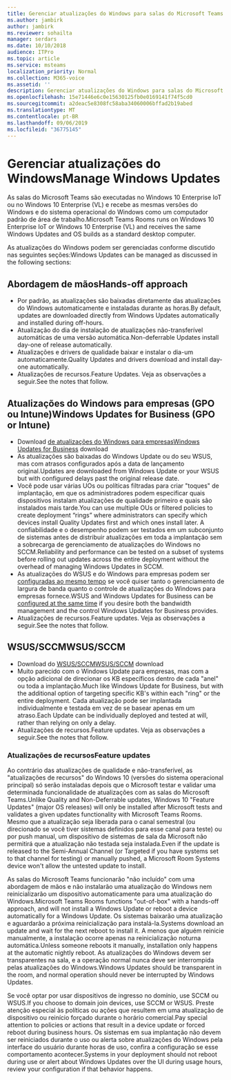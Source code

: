 ```yaml
---
title: Gerenciar atualizações do Windows para salas do Microsoft Teams
ms.author: jambirk
author: jambirk
ms.reviewer: sohailta
manager: serdars
ms.date: 10/10/2018
audience: ITPro
ms.topic: article
ms.service: msteams
localization_priority: Normal
ms.collection: M365-voice
ms.assetid: ''
description: Gerenciar atualizações do Windows para salas do Microsoft Teams
ms.openlocfilehash: 15e71446e6c0e15630125fb0e0169141f74f5cd0
ms.sourcegitcommit: a2deac5e8308fc58aba34060006bffad2b19abed
ms.translationtype: MT
ms.contentlocale: pt-BR
ms.lasthandoff: 09/06/2019
ms.locfileid: "36775145"
---
```

# <a name="manage-windows-updates"></a><span data-ttu-id="a16e4-103">Gerenciar atualizações do Windows</span><span class="sxs-lookup"><span data-stu-id="a16e4-103">Manage Windows Updates</span></span>

<span data-ttu-id="a16e4-104">As salas do Microsoft Teams são executadas no Windows 10 Enterprise IoT ou no Windows 10 Enterprise (VL) e recebe as mesmas versões do Windows e do sistema operacional do Windows como um computador padrão de área de trabalho.</span><span class="sxs-lookup"><span data-stu-id="a16e4-104">Microsoft Teams Rooms runs on Windows 10 Enterprise IoT or Windows 10 Enterprise (VL) and receives the same Windows Updates and OS builds as a standard desktop computer.</span></span>

<span data-ttu-id="a16e4-105">As atualizações do Windows podem ser gerenciadas conforme discutido nas seguintes seções:</span><span class="sxs-lookup"><span data-stu-id="a16e4-105">Windows Updates can be managed as discussed in the following sections:</span></span>

## <a name="hands-off-approach"></a><span data-ttu-id="a16e4-106">Abordagem de mãos</span><span class="sxs-lookup"><span data-stu-id="a16e4-106">Hands-off approach</span></span> 

- <span data-ttu-id="a16e4-107">Por padrão, as atualizações são baixadas diretamente das atualizações do Windows automaticamente e instaladas durante as horas.</span><span class="sxs-lookup"><span data-stu-id="a16e4-107">By default, updates are downloaded directly from Windows Updates automatically and installed during off-hours.</span></span>
- <span data-ttu-id="a16e4-108">Atualização do dia de instalação de atualizações não-transferível automáticas de uma versão automática.</span><span class="sxs-lookup"><span data-stu-id="a16e4-108">Non-deferrable Updates install day-one of release automatically.</span></span>
- <span data-ttu-id="a16e4-109">Atualizações e drivers de qualidade baixar e instalar o dia-um automaticamente.</span><span class="sxs-lookup"><span data-stu-id="a16e4-109">Quality Updates and drivers download and install day-one automatically.</span></span>
- <span data-ttu-id="a16e4-110">Atualizações de recursos.</span><span class="sxs-lookup"><span data-stu-id="a16e4-110">Feature Updates.</span></span> <span data-ttu-id="a16e4-111">Veja as observações a seguir.</span><span class="sxs-lookup"><span data-stu-id="a16e4-111">See the notes that follow.</span></span>

## <a name="windows-updates-for-business-gpo-or-intune"></a><span data-ttu-id="a16e4-112">Atualizações do Windows para empresas (GPO ou Intune)</span><span class="sxs-lookup"><span data-stu-id="a16e4-112">Windows Updates for Business (GPO or Intune)</span></span>  

- <span data-ttu-id="a16e4-113">Download [de atualizações do Windows para empresas](https://docs.microsoft.com/windows/deployment/update/waas-manage-updates-wufb)</span><span class="sxs-lookup"><span data-stu-id="a16e4-113">[Windows Updates for Business](https://docs.microsoft.com/windows/deployment/update/waas-manage-updates-wufb) download</span></span>
- <span data-ttu-id="a16e4-114">As atualizações são baixadas do Windows Update ou do seu WSUS, mas com atrasos configurados após a data de lançamento original.</span><span class="sxs-lookup"><span data-stu-id="a16e4-114">Updates are downloaded from Windows Update or your WSUS but with configured delays past the original release date.</span></span>
- <span data-ttu-id="a16e4-115">Você pode usar várias UOs ou políticas filtradas para criar "toques" de implantação, em que os administradores podem especificar quais dispositivos instalam atualizações de qualidade primeiro e quais são instalados mais tarde.</span><span class="sxs-lookup"><span data-stu-id="a16e4-115">You can use multiple OUs or filtered policies to create deployment “rings” where administrators can specify which devices install Quality Updates first and which ones install later.</span></span> <span data-ttu-id="a16e4-116">A confiabilidade e o desempenho podem ser testados em um subconjunto de sistemas antes de distribuir atualizações em toda a implantação sem a sobrecarga de gerenciamento de atualizações do Windows no SCCM.</span><span class="sxs-lookup"><span data-stu-id="a16e4-116">Reliability and performance can be tested on a subset of systems before rolling out updates across the entire deployment without the overhead of managing Windows Updates in SCCM.</span></span>
- <span data-ttu-id="a16e4-117">As atualizações do WSUS e do Windows para empresas podem ser [configuradas ao mesmo tempo](https://docs.microsoft.com/windows/deployment/update/waas-integrate-wufb) se você quiser tanto o gerenciamento de largura de banda quanto o controle de atualizações do Windows para empresas fornece.</span><span class="sxs-lookup"><span data-stu-id="a16e4-117">WSUS and Windows Updates for Business can be [configured at the same time](https://docs.microsoft.com/windows/deployment/update/waas-integrate-wufb) if you desire both the bandwidth management and the control Windows Updates for Business provides.</span></span>
- <span data-ttu-id="a16e4-118">Atualizações de recursos.</span><span class="sxs-lookup"><span data-stu-id="a16e4-118">Feature updates.</span></span> <span data-ttu-id="a16e4-119">Veja as observações a seguir.</span><span class="sxs-lookup"><span data-stu-id="a16e4-119">See the notes that follow.</span></span>

## <a name="wsussccm"></a><span data-ttu-id="a16e4-120">WSUS/SCCM</span><span class="sxs-lookup"><span data-stu-id="a16e4-120">WSUS/SCCM</span></span>

- <span data-ttu-id="a16e4-121">Download do [WSUS/SCCM](https://docs.microsoft.com/windows/deployment/update/waas-manage-updates-configuration-manager)</span><span class="sxs-lookup"><span data-stu-id="a16e4-121">[WSUS/SCCM](https://docs.microsoft.com/windows/deployment/update/waas-manage-updates-configuration-manager) download</span></span>
- <span data-ttu-id="a16e4-122">Muito parecido com o Windows Update para empresas, mas com a opção adicional de direcionar os KB específicos dentro de cada "anel" ou toda a implantação.</span><span class="sxs-lookup"><span data-stu-id="a16e4-122">Much like Windows Update for Business, but with the additional option of targeting specific KB's within each "ring" or the entire deployment.</span></span> <span data-ttu-id="a16e4-123">Cada atualização pode ser implantada individualmente e testada em vez de se basear apenas em um atraso.</span><span class="sxs-lookup"><span data-stu-id="a16e4-123">Each Update can be individually deployed and tested at will, rather than relying on only a delay.</span></span>
- <span data-ttu-id="a16e4-124">Atualizações de recursos.</span><span class="sxs-lookup"><span data-stu-id="a16e4-124">Feature updates.</span></span> <span data-ttu-id="a16e4-125">Veja as observações a seguir.</span><span class="sxs-lookup"><span data-stu-id="a16e4-125">See the notes that follow.</span></span>

### <a name="feature-updates"></a><span data-ttu-id="a16e4-126">Atualizações de recursos</span><span class="sxs-lookup"><span data-stu-id="a16e4-126">Feature updates</span></span>

<span data-ttu-id="a16e4-127">Ao contrário das atualizações de qualidade e não-transferível, as "atualizações de recursos" do Windows 10 (versões do sistema operacional principal) só serão instaladas depois que o Microsoft testar e validar uma determinada funcionalidade de atualizações com as salas do Microsoft Teams.</span><span class="sxs-lookup"><span data-stu-id="a16e4-127">Unlike Quality and Non-Deferrable updates, Windows 10 "Feature Updates" (major OS releases) will only be installed after Microsoft tests and validates a given updates functionality with Microsoft Teams Rooms.</span></span> <span data-ttu-id="a16e4-128">Mesmo que a atualização seja liberada para o canal semestral (ou direcionado se você tiver sistemas definidos para esse canal para teste) ou por push manual, um dispositivo de sistemas de sala da Microsoft não permitirá que a atualização não testada seja instalada.</span><span class="sxs-lookup"><span data-stu-id="a16e4-128">Even if the update is released to the Semi-Annual Channel (or Targeted if you have systems set to that channel for testing) or manually pushed, a Microsoft Room Systems device won't allow the untested update to install.</span></span>

<span data-ttu-id="a16e4-129">As salas do Microsoft Teams funcionarão "não incluído" com uma abordagem de mãos e não instalarão uma atualização do Windows nem reinicializarão um dispositivo automaticamente para uma atualização do Windows.</span><span class="sxs-lookup"><span data-stu-id="a16e4-129">Microsoft Teams Rooms functions "out-of-box" with a hands-off approach, and will not install a Windows Update or reboot a device automatically for a Windows Update.</span></span> <span data-ttu-id="a16e4-130">Os sistemas baixarão uma atualização e aguardarão a próxima reinicialização para instalá-la.</span><span class="sxs-lookup"><span data-stu-id="a16e4-130">Systems download an update and wait for the next reboot to install it.</span></span> <span data-ttu-id="a16e4-131">A menos que alguém reinicie manualmente, a instalação ocorre apenas na reinicialização noturna automática.</span><span class="sxs-lookup"><span data-stu-id="a16e4-131">Unless someone reboots it manually, installation only happens at the automatic nightly reboot.</span></span> <span data-ttu-id="a16e4-132">As atualizações do Windows devem ser transparentes na sala, e a operação normal nunca deve ser interrompida pelas atualizações do Windows.</span><span class="sxs-lookup"><span data-stu-id="a16e4-132">Windows Updates should be transparent in the room, and normal operation should never be interrupted by Windows Updates.</span></span>

<span data-ttu-id="a16e4-133">Se você optar por usar dispositivos de ingresso no domínio, use SCCM ou WSUS.</span><span class="sxs-lookup"><span data-stu-id="a16e4-133">If you choose to domain join devices, use SCCM or WSUS.</span></span> <span data-ttu-id="a16e4-134">Preste atenção especial às políticas ou ações que resultem em uma atualização de dispositivo ou reinício forçado durante o horário comercial.</span><span class="sxs-lookup"><span data-stu-id="a16e4-134">Pay special attention to policies or actions that result in a device update or forced reboot during business hours.</span></span> <span data-ttu-id="a16e4-135">Os sistemas em sua implantação não devem ser reiniciados durante o uso ou alerta sobre atualizações do Windows pela interface do usuário durante horas de uso, confira a configuração se esse comportamento acontecer.</span><span class="sxs-lookup"><span data-stu-id="a16e4-135">Systems in your deployment should not reboot during use or alert about Windows Updates over the UI during usage hours, review your configuration if that behavior happens.</span></span>